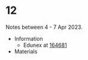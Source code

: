 # 12
Notes between 4 - 7 Apr 2023.

- Information
  + Edunex at [164681](https://edunex.itb.ac.id/courses/44705/preview/164681)
- Materials
